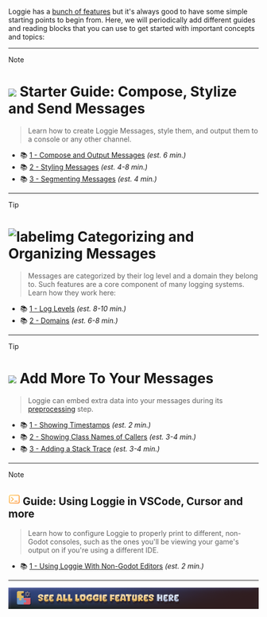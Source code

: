 
Loggie has a [bunch of features](ALL_FEATURES.md) but it's always good to have some simple starting points to begin from. Here, we will periodically add different guides and reading blocks that you can use to get started with important concepts and topics:

---

> [!NOTE]
> # ![](https://i.imgur.com/UKLliDE.png) Starter Guide: Compose, Stylize and Send Messages
> 
> > Learn how to create Loggie Messages, style them, and output them to a console or any other channel.
> > 
> * 📚 [1 - Compose and Output Messages](features/COMPOSE_AND_OUTPUT_MESSAGES.md) *(est. 6 min.)*
> * 📚 [2 - Styling Messages](customization/STYLING_MESSAGES.md) *(est. 4-8 min.)*
> * 📚 [3 - Segmenting Messages](customization/SEGMENTING_MESSAGES.md) *(est. 4 min.)*

---

> [!TIP]
> # ![labelimg](https://i.imgur.com/f8Li33A.png) Categorizing and Organizing Messages
> 
> > Messages are categorized by their log level and a domain they belong to. 
> > Such features are a core component of many logging systems.
> > Learn how they work here:
>
> * 📚 [1 - Log Levels](features/LOG_LEVELS.md) *(est. 8-10 min.)*
> * 📚 [2 - Domains](features/DOMAINS.md) *(est. 6-8 min.)*

---

> [!TIP]
> # ![](https://i.imgur.com/nApy0O1.png) Add More To Your Messages
> 
> > Loggie can embed extra data into your messages during its [preprocessing](features/PREPROCESSING.md) step.
> > 
> * 📚 [1 - Showing Timestamps](features/TIMESTAMPS.md) *(est. 2 min.)*
> * 📚 [2 - Showing Class Names of Callers](features/CLASS_NAME_DERIVATION.md) *(est. 3-4 min.)*
> * 📚 [3 - Adding a Stack Trace](features/STACK_TRACING.md) *(est. 3-4 min.)*

---

> [!NOTE]
> ## ![](../assets/icons/terminal.png)  Guide: Using Loggie in VSCode, Cursor and more
> 
> > Learn how to configure Loggie to properly print to different, non-Godot consoles, such as the ones you'll be viewing your game's output on if you're using a different IDE.
>
> * 📚 [1 - Using Loggie With Non-Godot Editors](features/USE_WITH_NONGODOT_EDITORS.md) *(est. 2 min.)*

---

![docs/ALL_FEATURES.md](../assets/banners/see_all_features.png)